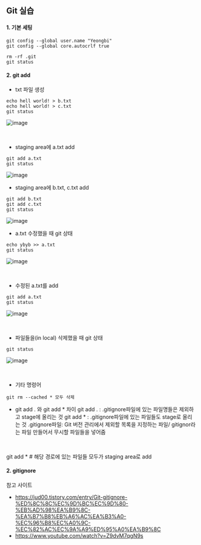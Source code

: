 ## Git 실습
#### 1. 기본 세팅 </br>
```git config --global user.name
git config --global user.name "Yeongbi"
git config --global core.autocrlf true
```

``` git init
rm -rf .git
git status
``` 


#### 2. git add </br>
- txt 파일 생성

``` echo hell world! > a.txt
echo hell world! > b.txt
echo hell world! > c.txt
git status
``` 

![image](https://user-images.githubusercontent.com/61492320/192195096-7ac7ac58-d410-4b15-8e1b-93f0365931cd.png)

</br>

- staging area에 a.txt add
``` 
git add a.txt
git status
``` 
![image](https://user-images.githubusercontent.com/61492320/192195224-63ce63df-b395-4bf9-bfa4-a2f3476cb01f.png)
</br>

- staging area에 b.txt, c.txt add
``` 
git add b.txt
git add c.txt
git status
``` 
![image](https://user-images.githubusercontent.com/61492320/192195288-5810e11d-62f9-4a71-a817-9c2963a21ba5.png)
</br>

- a.txt 수정했을 때 git 상태
``` 
echo ybyb >> a.txt
git status
``` 
![image](https://user-images.githubusercontent.com/61492320/192195882-3f5dd1d3-84fa-4d1b-81f7-ab3a0ff6f647.png)

</br>

- 수정된 a.txt를 add
``` 
git add a.txt
git status
``` 
![image](https://user-images.githubusercontent.com/61492320/192195947-4c00e930-965f-4202-ae21-41c4ccd36396.png)

</br>

- 파일들을(in local) 삭제했을 때 git 상태
``` git rm --cached *
git status
``` 

![image](https://user-images.githubusercontent.com/61492320/192196046-f26ddcfe-8d56-465e-9549-e6d5d0c7848b.png)

</br>

- 기타 명령어
``` 
git rm --cached * 모두 삭제
``` 

- git add . 와 git add * 차이
git add . :  .gitignore파일에 있는 파일명들은 제외하고 stage에 올리는 것
git add * : .gitignore파일에 있는 파일들도 stage로 올리는 것
.gitignore파일: Git 버전 관리에서 제외할 목록을 지정하는 파일/ gitignor라는 파일 만들어서 무시할 파일들을 넣어줌

</br>


git add * # 해당 경로에 있는 파일들 모두가 staging area로 add

#### 2. gitignore


참고 사이트 
- https://jud00.tistory.com/entry/Git-gitignore-%ED%8C%8C%EC%9D%BC%EC%9D%80-%EB%AD%98%EA%B9%8C-%EA%B7%B8%EB%A6%AC%EA%B3%A0-%EC%96%B8%EC%A0%9C-%EC%82%AC%EC%9A%A9%ED%95%A0%EA%B9%8C
- https://www.youtube.com/watch?v=Z9dvM7qgN9s
